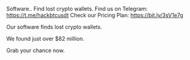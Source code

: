 Software.. Find lost crypto wallets.
Find us on Telegram: https://t.me/hackbtcusdt
Check our Pricing Plan: https://bit.ly/3sV1e7g

Our software finds lost crypto wallets.

We found just over $82 million.

Grab your chance now.
